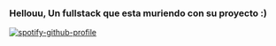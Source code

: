 ### Hellouu, Un fullstack que esta muriendo con su proyecto :)

[![spotify-github-profile](https://spotify-github-profile.vercel.app/api/view?uid=21djx25x3ddyue6b5hwak34oq&cover_image=true&theme=default&show_offline=false&background_color=121212&interchange=false)](https://github.com/kittinan/spotify-github-profile)

<!--
**DeRep311/DeRep311** is a ✨ _special_ ✨ repository because its `README.md` (this file) appears on your GitHub profile.

Here are some ideas to get you started:

- 🔭 I’m currently working on ...
- 🌱 I’m currently learning ...
- 👯 I’m looking to collaborate on ...
- 🤔 I’m looking for help with ...
- 💬 Ask me about ...
- 📫 How to reach me: ...
- 😄 Pronouns: ...
- ⚡ Fun fact: ...
-->
